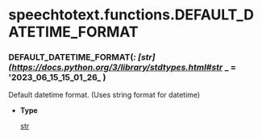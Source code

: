 # speechtotext.functions.DEFAULT_DATETIME_FORMAT


### DEFAULT_DATETIME_FORMAT(_: [str](https://docs.python.org/3/library/stdtypes.html#str_ _ = '2023_06_15_15_01_26_ )
Default datetime format. (Uses string format for datetime)


* **Type**

    [str](https://docs.python.org/3/library/stdtypes.html#str)
